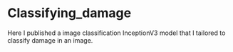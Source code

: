# Classifying_damage
Here I published a image classification InceptionV3 model that I tailored to classify damage in an image.
